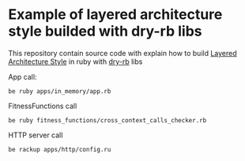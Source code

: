 # Example of layered architecture style builded with dry-rb libs

This repository contain source code with explain how to build [Layered Architecture Style](https://www.oreilly.com/library/view/software-architecture-patterns/9781491971437/ch01.html) in ruby with [dry-rb](https://dry-rb.org/) libs

App call:

```
be ruby apps/in_memory/app.rb
```

FitnessFunctions call

```
be ruby fitness_functions/cross_context_calls_checker.rb
```

HTTP server call

```
be rackup apps/http/config.ru
```
